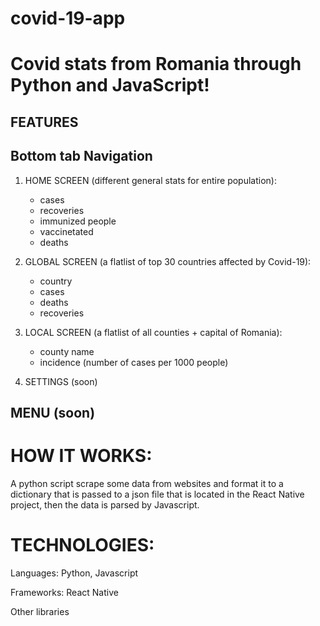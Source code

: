 # covid-19-app

# Covid stats from Romania through Python and JavaScript!

## FEATURES
## Bottom tab Navigation

1. HOME SCREEN (different general stats for entire population):
    - cases
    - recoveries
    - immunized people
    - vaccinetated
    - deaths
    
2. GLOBAL SCREEN (a flatlist of top 30 countries affected by Covid-19):
    - country
    - cases
    - deaths
    - recoveries
  
3. LOCAL SCREEN (a flatlist of all counties + capital of Romania):
    - county name
    - incidence (number of cases per 1000 people)

4. SETTINGS (soon)

## MENU (soon)

# HOW IT WORKS:
A python script scrape some data from websites and format it to a dictionary that is passed to a json file that is located in the React Native project, then the data is parsed by Javascript.

# TECHNOLOGIES:

Languages: Python, Javascript

Frameworks: React Native

Other libraries